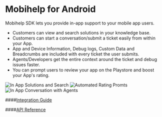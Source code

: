 Mobihelp for Android
=========

Mobihelp SDK lets you provide in-app support to your mobile app users.

  - Customers can view and search solutions in your knowledge base.
  - Customers can start a conversation/submit a ticket easily from within your App.
  - App and Device Information, Debug logs, Custom Data and Breadcrumbs are included with every ticket the user submits.
  - Agents/Developers get the entire context around the ticket and debug issues faster.
  - You can prompt users to review your app on the Playstore and boost your App's rating.

![In App Solutions and Search](https://s3.amazonaws.com/assets.mobihelp.freshpo.com/images/N4_2.png)
![Automated Rating Promts](https://s3.amazonaws.com/assets.mobihelp.freshpo.com/images/N4_3.png)
![In App Conversation with Agents](https://s3.amazonaws.com/assets.mobihelp.freshpo.com/images/N4_4.png)

####[Integration Guide](http://developer.freshdesk.com/mobihelp/android/integration_guide)

####[API Reference](http://developer.freshdesk.com/mobihelp/android/api)
